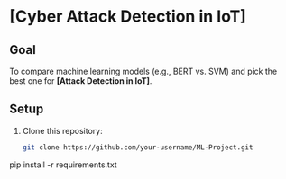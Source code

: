 # **[Cyber Attack Detection in IoT]**  

## **Goal**  
To compare machine learning models (e.g., BERT vs. SVM) and pick the best one for **[Attack Detection in IoT]**.  

## **Setup**  
1. Clone this repository:  
   ```bash
   git clone https://github.com/your-username/ML-Project.git


pip install -r requirements.txt
